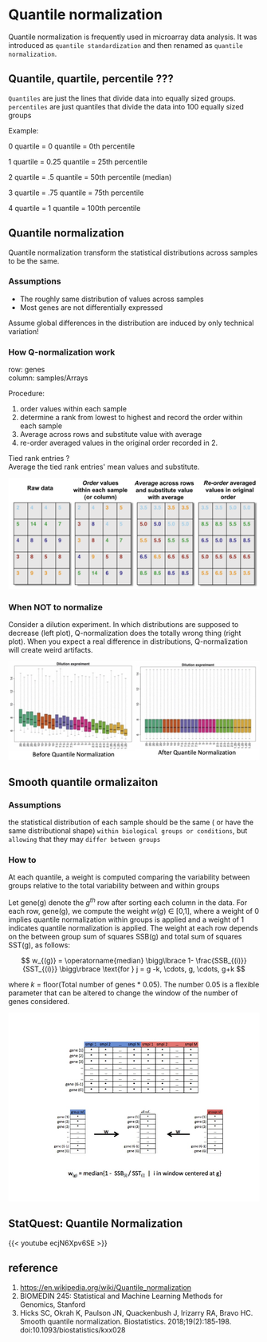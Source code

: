 # Quantile normalization


Quantile normalization is frequently used in microarray data analysis. It was introduced as `quantile standardization` and then renamed as `quantile normalization`.


## Quantile, quartile, percentile ???

`Quantiles` are just the lines that divide data into equally sized groups.  
`percentiles` are just quantiles that divide the data into 100 equally sized groups

Example:

0 quartile = 0 quantile = 0th percentile

1 quartile = 0.25 quantile = 25th percentile

2 quartile = .5 quantile = 50th percentile (median)

3 quartile = .75 quantile = 75th percentile

4 quartile = 1 quantile = 100th percentile


## Quantile normalization
Quantile normalization transform the statistical distributions across samples to be the same.
### Assumptions
- The roughly same distribution of values across samples
- Most genes are not differentially expressed

Assume global differences in the distribution are induced by only technical variation!

### How Q-normalization work

row: genes  
column: samples/Arrays  

Procedure:
1. order values within each sample
2. determine a rank from lowest to highest and record the order within each sample
3. Average across rows and substitute value with average
4. re-order averaged values in the original order recorded in 2.

Tied rank entries ?  
Average the tied rank entries' mean values and substitute.

![Q-normalization](/images/stats/quantile-normalization.png)




### When NOT to normalize
Consider a dilution experiment. In which distributions are supposed to decrease (left plot), Q-normalization does the totally wrong thing (right plot). When you expect a real difference in distributions, Q-normalization will create weird artifacts.

![Q-normalization](/images/stats/quantile-normalization-2.png)




## Smooth quantile ormalizaiton 

### Assumptions
the statistical distribution of each sample should be the same ( or have the same distributional shape) `within biological groups or conditions`, but `allowing` that they may `differ between groups`

### How to 

At each quantile, a weight is computed comparing the variability between groups relative to the total variability between and within groups



Let gene(g) denote the $g^{th}$ row after sorting each column in the data. For each row, gene(g), we compute the weight $w(g)$ ∈ [0,1], where a weight of 0 implies quantile normalization within groups is applied and a weight of 1 indicates quantile normalization is applied. The weight at each row depends on the between group sum of squares SSB(g) and total sum of squares SST(g), as follows:

$$
w_{(g)} = \operatorname{median} \bigg\lbrace 1- \frac{SSB_{(i)}}{SST_{(i)}} \bigg\rbrace \text{for } j = g -k, \cdots, g, \cdots, g+k
$$

where $k$ = floor(Total number of genes * 0.05). The number 0.05 is a flexible parameter that can be altered to change the window of the number of genes considered. 

![Q-normalization](/images/stats/smoothqn.jpeg)


## StatQuest: Quantile Normalization
{{< youtube ecjN6Xpv6SE >}}


## reference

1. https://en.wikipedia.org/wiki/Quantile_normalization
2. BIOMEDIN 245: Statistical and Machine Learning Methods for Genomics, Stanford 
3. Hicks SC, Okrah K, Paulson JN, Quackenbush J, Irizarry RA, Bravo HC. Smooth quantile normalization. Biostatistics. 2018;19(2):185‐198. doi:10.1093/biostatistics/kxx028
